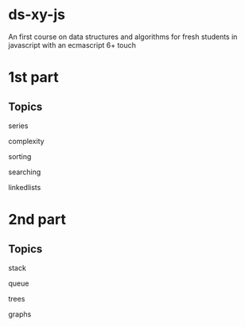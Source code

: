 # ds-xy-js

An first course on data structures and algorithms for fresh students in javascript with an ecmascript 6+ touch

# 1st part

## Topics

series

complexity

sorting

searching

linkedlists

# 2nd part

## Topics

stack

queue

trees

graphs
